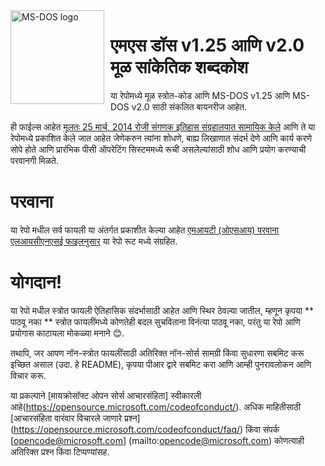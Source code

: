 <img width="150" height="150" align="left" style="float: left; margin: 0 10px 0 0;" alt="MS-DOS logo" src="https://github.com/Microsoft/MS-DOS/blob/master/msdos-logo.png">   

# एमएस डॉस v1.25 आणि v2.0 मूळ सांकेतिक शब्दकोश
या रेपोमध्ये मूळ स्त्रोत-कोड आणि MS-DOS v1.25 आणि MS-DOS v2.0 साठी संकलित बायनरीज आहेत.

ही फाईल्स आहेत [मूलतः 25 मार्च, 2014 रोजी संगणक इतिहास संग्रहालयात सामायिक केले]( http://www.computerhistory.org/atchm/microsoft-ms-dos-early-source-code/) आणि ते या रेपोमध्ये प्रकाशित केले जात आहेत जेणेकरुन त्यांना शोधणे, बाह्य लिखाणात संदर्भ देणे आणि कार्य करणे सोपे होते आणि प्रारंभिक पीसी ऑपरेटिंग सिस्टममध्ये रूची असलेल्यांसाठी शोध आणि प्रयोग करण्याची परवानगी मिळते.  

# परवाना
या रेपो मधील सर्व फायली या अंतर्गत प्रकाशीत केल्या आहेत [एमआयटी (ओएसआय) परवाना]( https://en.wikipedia.org/wiki/MIT_License) [एलआयसीएनएसई फाइलनुसार](https://github.com/Microsoft/MS-DOS/blob/master/LICENSE.md) या रेपो रूट मध्ये संग्रहित.

# योगदान!
या रेपो मधील स्त्रोत फायली ऐतिहासिक संदर्भासाठी आहेत आणि स्थिर ठेवल्या जातील, म्हणून कृपया ** पाठवू नका ** स्त्रोत फायलींमध्ये कोणतेही बदल सुचविताना विनंत्या पाठवू नका, परंतु या रेपो आणि प्रयोगास काटायला मोकळ्या मनाने 😊. 

तथापि, जर आपण नॉन-स्त्रोत फायलींसाठी अतिरिक्त नॉन-सोर्स सामग्री किंवा सुधारणा सबमिट करू इच्छित असाल (उदा. हे README), कृपया पीआर द्वारे सबमिट करा आणि आम्ही पुनरावलोकन आणि विचार करू.

या प्रकल्पाने [मायक्रोसॉफ्ट ओपन सोर्स आचारसंहिता] स्वीकारली आहे(https://opensource.microsoft.com/codeofconduct/).  अधिक माहितीसाठी [आचारसंहिता वारंवार विचारले जाणारे प्रश्न] (https://opensource.microsoft.com/codeofconduct/faq/) किंवा संपर्क [opencode@microsoft.com]       (mailto:opencode@microsoft.com) कोणत्याही अतिरिक्त प्रश्न किंवा टिप्पण्यांसह.
